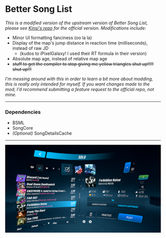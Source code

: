 # Better Song List
*This is a modified version of the upstream version of Better Song List, please see [Kinsi's repo](https://github.com/kinsi55/BeatSaber_BetterSongList) for the official version. Modifications include:*
- Minor UI formatting fanciness (oo la la)
- Display of the map's jump distance in reaction time (milliseconds), instead of raw JD
  - (kudos to iPixelGalaxy! I used their RT formula in their version)
- Absolute map age, instead of relative map age
- ~~stuff to get the compiler to stop giving me yellow triangles shut up!!!!! shut up!!!~~

*I'm messing around with this in order to learn a bit more about modding, this is really only intended for myself. If you want changes made to the mod, I'd recommend submitting a feature request to the official repo, not mine.*

---

### Dependencies

- BSML
- SongCore
- *(Optional)* SongDetailsCache

---

![Beat Saber screenshot](Screenshots\20241127_110608.png)
